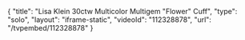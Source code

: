{
    "title": "Lisa Klein 30ctw Multicolor Multigem \"Flower\" Cuff",
    "type": "solo",
    "layout": "iframe-static",
    "videoId": "112328878",
    "url": "\/tvpembed\/112328878"
}